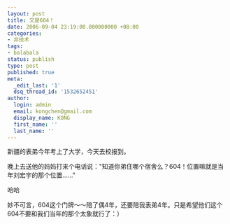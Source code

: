 ```yaml
---
layout: post
title: 又是604！
date: 2006-09-04 23:19:00.000000000 +08:00
categories:
- 非技术
tags:
- balabala
status: publish
type: post
published: true
meta:
  _edit_last: '1'
  dsq_thread_id: '1532652451'
author:
  login: admin
  email: kongchen@gmail.com
  display_name: KONG
  first_name: ''
  last_name: ''
---
```

新疆的表弟今年考上了大学，今天去校报到。

晚上去送他的妈妈打来个电话说："知道你弟住哪个宿舍么？604！位置嘛就是当年刘宏宇的那个位置......"

哈哈

妙不可言，604这个门牌～～陪了偶4年，还要陪我表弟4年。只是希望他们这个604不要和我们当年的那个太象就行了：）